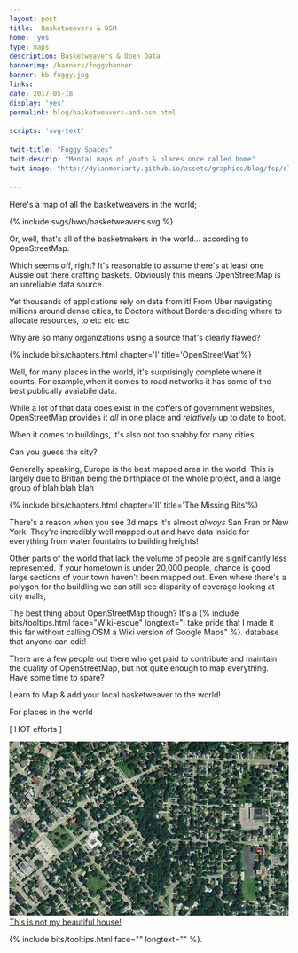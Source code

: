 ```yaml
---
layout: post
title:  Basketweavers & OSM
home: 'yes'
type: maps
description: Basketweavers & Open Data
bannerimg: /banners/foggybanner
banner: hb-foggy.jpg
links: 
date: 2017-05-18
display: 'yes'
permalink: blog/basketweavers-and-osm.html

scripts: 'svg-text'

twit-title: "Foggy Spaces"
twit-descrip: "Mental maps of youth & places once called home"
twit-image: "http://dylanmoriarty.github.io/assets/graphics/blog/fsp/cloudy.png"

---
```


Here's a map of all the basketweavers in the world;

<div class="images">
	{% include svgs/bwo/basketweavers.svg %}
</div>

Or, well, that's all of the basketmakers in the world... according to OpenStreetMap.

Which seems off, right? It's reasonable to assume there's at least one Aussie out there crafting baskets. Obviously this means OpenStreetMap is an unreliable data source.

Yet thousands of applications rely on data from it! From Uber navigating millions around dense cities, to Doctors without Borders deciding where to allocate resources, to etc etc etc

Why are so many organizations using a source that's clearly flawed?

{% include bits/chapters.html chapter='I' title='OpenStreetWat'%}

Well, for many places in the world, it's surprisingly complete where it counts. For example,when it comes to road networks it has some of the best publically avaiabile data. 

<div class= "full-bleed">
	<div id="map-roads"></div>
</div>

While a lot of that data does exist in the coffers of government websites, OpenStreetMap provides it *all* in one place and _relatively_ up to date to boot.

When it comes to buildings, it's also not too shabby for many cities.

<div class= "full-bleed">
	<div id="map-buildings"></div>
</div>
<figcaption>Can you guess the city?</figcaption>

Generally speaking, Europe is the best mapped area in the world. This is largely due to Britian being the birthplace of the whole project, and a large group of blah blah blah

{% include bits/chapters.html chapter='II' title='The Missing Bits'%}

There's a reason when you see 3d maps it's almost _always_ San Fran or New York. They're incredibly well mapped out and have data inside for everything from water fountains to building heights!

<div class="images">
</div>

Other parts of the world that lack the volume of people are significantly less represented. If your hometown is under 20,000 people, chance is good large sections of your town haven't been mapped out. Even where there's a polygon for the buildling we can still see disparity of coverage looking at city malls,

<div class="images">
</div>

The best thing about OpenStreetMap though? It's a {% include bits/tooltips.html face="Wiki-esque" longtext="I take pride that I made it this far without calling OSM a Wiki version of Google Maps" %}. database that anyone can edit!

There are a few people out there who get paid to contribute and maintain the quality of OpenStreetMap, but not quite enough to map everything. Have some time to spare?

<div class="images">
</div>
<figcaption>Learn to Map & add your local basketweaver to the world!</figcaption>




For places in the world 

[ HOT efforts ]







<div class="images">
	<img src="../assets/graphics/blog/fsp/fullthing.jpg">
	<figcaption><a href="https://www.youtube.com/watch?v=TGofoH9RDEA" target="_blank">This is not my beautiful house!</a></figcaption>
</div>


{% include bits/tooltips.html face="" longtext="" %}.